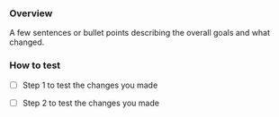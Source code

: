 ### Overview
A few sentences or bullet points describing the overall goals and what changed.

### How to test
- [ ] Step 1 to test the changes you made
- [ ] Step 2 to test the changes you made

